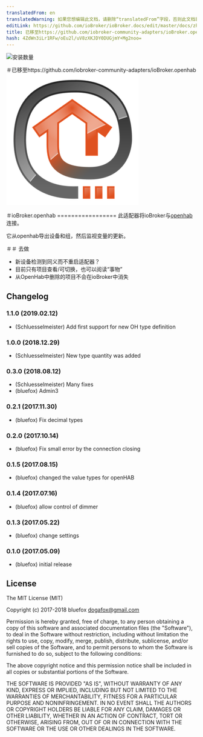 ```yaml
---
translatedFrom: en
translatedWarning: 如果您想编辑此文档，请删除“translatedFrom”字段，否则此文档将再次自动翻译
editLink: https://github.com/ioBroker/ioBroker.docs/edit/master/docs/zh-cn/adapterref/iobroker.openhab/README.md
title: 已移至https://github.com/iobroker-community-adapters/ioBroker.openhab
hash: 4ZdWn3iLr1RFw/oEu2l/uV8zXKJDY0DUGjmY+Mg2noo=
---
```

![安装数量](http://iobroker.live/badges/openhab-stable.svg)

＃已移至https://github.com/iobroker-community-adapters/ioBroker.openhab
![商标](../../../en/adapterref/iobroker.openhab/admin/openhab.png)

＃ioBroker.openhab =================
此适配器将ioBroker与[openhab](http://openhab.org/)连接。

它从openhab导出设备和组，然后监视变量的更新。

＃＃ 去做
 - 新设备检测到同义而不重启适配器？
 - 目前只有项目查看/可切换，也可以阅读“事物”
 - 从OpenHab中删除的项目不会在ioBroker中消失

## Changelog
### 1.1.0 (2019.02.12)
* (Schluesselmeister) Add first support for new OH type definition

### 1.0.0 (2018.12.29)
* (Schluesselmeister) New type quantity was added

### 0.3.0 (2018.08.12)
* (Schluesselmeister) Many fixes
* (bluefox) Admin3

### 0.2.1 (2017.11.30)
* (bluefox) Fix decimal types

### 0.2.0 (2017.10.14)
* (bluefox) Fix small error by the connection closing

### 0.1.5 (2017.08.15)
* (bluefox) changed the value types for openHAB

### 0.1.4 (2017.07.16)
* (bluefox) allow control of dimmer

### 0.1.3 (2017.05.22)
* (bluefox) change settings

### 0.1.0 (2017.05.09)
* (bluefox) initial release

## License
The MIT License (MIT)

Copyright (c) 2017-2018 bluefox <dogafox@gmail.com>

Permission is hereby granted, free of charge, to any person obtaining a copy
of this software and associated documentation files (the "Software"), to deal
in the Software without restriction, including without limitation the rights
to use, copy, modify, merge, publish, distribute, sublicense, and/or sell
copies of the Software, and to permit persons to whom the Software is
furnished to do so, subject to the following conditions:

The above copyright notice and this permission notice shall be included in
all copies or substantial portions of the Software.

THE SOFTWARE IS PROVIDED "AS IS", WITHOUT WARRANTY OF ANY KIND, EXPRESS OR
IMPLIED, INCLUDING BUT NOT LIMITED TO THE WARRANTIES OF MERCHANTABILITY,
FITNESS FOR A PARTICULAR PURPOSE AND NONINFRINGEMENT. IN NO EVENT SHALL THE
AUTHORS OR COPYRIGHT HOLDERS BE LIABLE FOR ANY CLAIM, DAMAGES OR OTHER
LIABILITY, WHETHER IN AN ACTION OF CONTRACT, TORT OR OTHERWISE, ARISING FROM,
OUT OF OR IN CONNECTION WITH THE SOFTWARE OR THE USE OR OTHER DEALINGS IN
THE SOFTWARE.